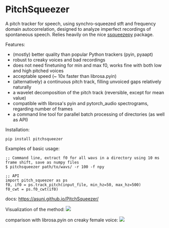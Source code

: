 # PitchSqueezer
A pitch tracker for speech, using synchro-squeezed stft and frequency domain autocorrelation, designed to analyze imperfect recordings of spontaneous speech.
Relies heavily on the nice [ssqueezepy](https://github.com/OverLordGoldDragon/ssqueezepy/tree/master/ssqueezepy]) package.


Features:
* (mostly) better quality than popular Python trackers (pyin, pyaapt) 
* robust to creaky voices and bad recordings
* does not need finetuning for min and max f0, works fine with both low and high pitched voices
* acceptable speed (~ 10x faster than librosa.pyin)
* (alternatively) a continuous pitch track, filling unvoiced gaps relatively naturally
* a wavelet decomposition of the pitch track (reversible, except for mean value) 
* compatible with librosa's pyin and pytorch_audio spectrograms, regarding number of frames
* a command line tool for parallel batch processing of directories (as well as API)

Installation: 
```
pip install pitchsqueezer
```

Examples of basic usage:
```
;; Command line, extract f0 for all wavs in a directory using 10 ms frame shift, save as numpy files
$ pitchsqueezer path/to/wavs/ -r 100 -f npy

;; API
import pitch_squeezer as ps
f0, if0 = ps.track_pitch(input_file, min_hz=50, max_hz=500)
f0_cwt = ps.f0_cwt(if0)
```
docs: https://asuni.github.io/PitchSqueezer/

Visualization of the method: <img src="images/Figure_1.png">



 comparison with librosa.pyin on creaky female voice: <img src="images/squeezer_vs_pyin.png">
